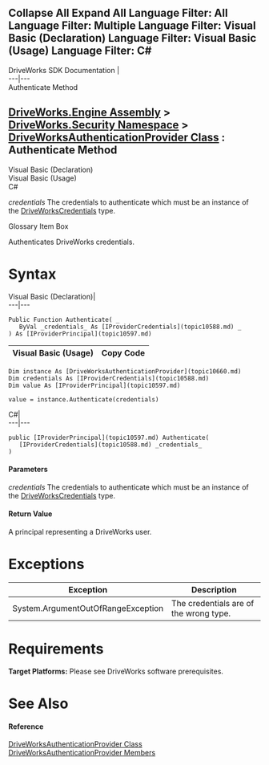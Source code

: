 Collapse All Expand All Language Filter: All  Language Filter: Multiple  Language Filter: Visual Basic (Declaration) Language Filter: Visual Basic (Usage) Language Filter: C#  
---  
DriveWorks SDK Documentation  |   
---|---  
Authenticate Method   
  
[DriveWorks.Engine Assembly](topic2156.md) > [DriveWorks.Security Namespace](topic10574.md) > [DriveWorksAuthenticationProvider Class](topic10660.md) : Authenticate Method  
---  
  
Visual Basic (Declaration)    
Visual Basic (Usage)    
C# 

_credentials_
    The credentials to authenticate which must be an instance of the [DriveWorksCredentials](topic10669.md) type.

Glossary Item Box

Authenticates DriveWorks credentials. 

# Syntax

Visual Basic (Declaration)|   
---|---  
      
    
    Public Function Authenticate( _
       ByVal _credentials_ As [IProviderCredentials](topic10588.md) _
    ) As [IProviderPrincipal](topic10597.md)  
  
Visual Basic (Usage)| Copy Code  
---|---  
      
    
    Dim instance As [DriveWorksAuthenticationProvider](topic10660.md)
    Dim credentials As [IProviderCredentials](topic10588.md)
    Dim value As [IProviderPrincipal](topic10597.md)
     
    value = instance.Authenticate(credentials)  
  
C#|   
---|---  
      
    
    public [IProviderPrincipal](topic10597.md) Authenticate( 
       [IProviderCredentials](topic10588.md) _credentials_
    )  
  
#### Parameters

 _credentials_
    The credentials to authenticate which must be an instance of the [DriveWorksCredentials](topic10669.md) type.

#### Return Value

A principal representing a DriveWorks user.

# Exceptions

Exception| Description  
---|---  
System.ArgumentOutOfRangeException| The credentials are of the wrong type.  
  
# Requirements

**Target Platforms:** Please see DriveWorks software prerequisites.

# See Also

#### Reference

[DriveWorksAuthenticationProvider Class](topic10660.md)   
[DriveWorksAuthenticationProvider Members](topic10661.md)


